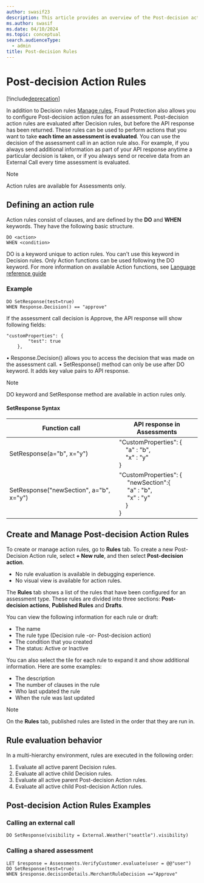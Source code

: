 ```yaml
---
author: swasif23
description: This article provides an overview of the Post-decision action rules feature in Microsoft Dynamics 365 Fraud Protection.
ms.author: swasif
ms.date: 04/10/2024
ms.topic: conceptual
search.audienceType:
  - admin
title: Post-decision Rules
---
```


# Post-decision Action Rules

[!include[deprecation](includes/deprecation.md)]

In addition to Decision rules [Manage rules](rules.md), Fraud Protection also allows you to configure Post-decision action rules for an assessment. Post-decision action rules are evaluated after Decision rules, but before the API response has been returned. These rules can be used to perform actions that you want to take **each time an assessment is evaluated**. You can use the decision of the assessment call in an action rule also. For example, if you always send additional information as part of your API response anytime a particular decision is taken, or if you always send or receive data from an External Call every time assessment is evaluated. 

> [!NOTE]
> Action rules are available for Assessments only.

## Defining an action rule

Action rules consist of clauses, and are defined by the **DO** and **WHEN** keywords. They have the following basic structure.

```FraudProtectionLanguage
DO <action>
WHEN <condition>
```

DO is a keyword unique to action rules. You can't use this keyword in Decision rules.
Only Action functions can be used following the DO keyword. For more information on available Action functions, see [Language reference guide](fpl-lang-ref.md#model-functions)

### Example

```FraudProtectionLanguage
DO SetResponse(test=true) 
WHEN Response.Decision() == "approve"
```
If the assessment call decision is Approve, the API response will show following fields:

```FraudProtectionLanguage
"customProperties": {
        "test": true
    },
``` 
•	Response.Decision() allows you to access the decision that was made on the assessment call.
•	SetResponse() method can only be use after DO keyword. It adds key value pairs to API response.  

> [!NOTE]
> DO keyword and SetResponse method are available in action rules only.

#### SetResponse Syntax
|Function call|API response in Assessments|
|-------------------------|-------------------|
|SetResponse(a="b", x="y")| "CustomProperties": {<br> &nbsp;&nbsp;&nbsp;&nbsp;"a" : "b",<br>&nbsp;&nbsp;&nbsp;&nbsp;"x" : "y"<br>}</br>|
|SetResponse("newSection", a="b", x="y")|"CustomProperties": {<br> &nbsp;&nbsp;&nbsp;&nbsp; "newSection":{<br> &nbsp;&nbsp;&nbsp;&nbsp; "a" : "b",<br> &nbsp;&nbsp;&nbsp;&nbsp; "x" : "y"<br>&nbsp;&nbsp;&nbsp;&nbsp;}<br>}</br>|

## Create and Manage Post-decision Action Rules

To create or manage action rules, go to **Rules** tab. 
To create a new Post-Decision Action rule, select **+ New rule**, and then select **Post-decision action**.

 - No rule evaluation is available in debugging experience.
 - No visual view is available for action rules. 

The **Rules** tab shows a list of the rules that have been configured for an assessment type. These rules are divided into three sections: **Post-decision actions**, **Published Rules** and **Drafts**.

You can view the following information for each rule or draft:
- The name
- The rule type (Decision rule -or- Post-decision action)
- The condition that you created
- The status: Active or Inactive

You can also select the tile for each rule to expand it and show additional information. Here are some examples:
-	The description
-	The number of clauses in the rule
-	Who last updated the rule
-	When the rule was last updated

> [!NOTE]
> On the **Rules** tab, published rules are listed in the order that they are run in.

## Rule evaluation behavior 

In a multi-hierarchy environment, rules are executed in the following order:
1.	Evaluate all active parent Decision rules.
2.	Evaluate all active child Decision rules.
3.	Evaluate all active parent Post-decision Action rules.
4.	Evaluate all active child Post-decision Action rules.

## Post-decision Action Rules Examples
### Calling an external call 
```FraudProtectionLanguage
DO SetResponse(visibility = External.Weather("seattle").visibility)
```
### Calling a shared assessment
```FraudProtectionLanguage
LET $response = Assessments.VerifyCustomer.evaluate(user = @@"user")
DO SetResponse(test=true)
WHEN $response.decisionDetails.MerchantRuleDecision =="Approve"
```




